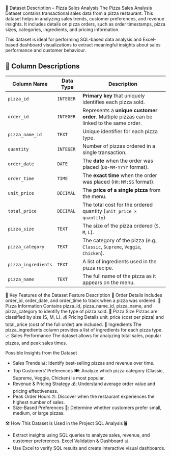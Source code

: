 📌 Dataset Description – Pizza Sales Analysis
The Pizza Sales Analysis Dataset contains transactional sales data from a pizza restaurant. This dataset helps in analyzing sales trends, customer preferences, and revenue insights. It includes details on pizza orders, such as order timestamps, pizza sizes, categories, ingredients, and pricing information.

This dataset is ideal for performing SQL-based data analysis and Excel-based dashboard visualizations to extract meaningful insights about sales performance and customer behaviour.

## **📝 Column Descriptions**

| **Column Name**      | **Data Type** | **Description** |
|----------------------|-------------|----------------|
| `pizza_id`          | `INTEGER`    | **Primary key** that uniquely identifies each pizza sold. |
| `order_id`          | `INTEGER`    | Represents a **unique customer order**. Multiple pizzas can be linked to the same order. |
| `pizza_name_id`     | `TEXT`       | Unique identifier for each pizza type. |
| `quantity`          | `INTEGER`    | Number of pizzas ordered in a single transaction. |
| `order_date`        | `DATE`       | The **date** when the order was placed (`DD-MM-YYYY` format). |
| `order_time`        | `TIME`       | The **exact time** when the order was placed (`HH:MM:SS` format). |
| `unit_price`        | `DECIMAL`    | The **price of a single pizza** from the menu. |
| `total_price`       | `DECIMAL`    | The total cost for the ordered quantity (`unit_price × quantity`). |
| `pizza_size`        | `TEXT`       | The size of the pizza ordered (`S`, `M`, `L`). |
| `pizza_category`    | `TEXT`       | The category of the pizza (e.g., `Classic`, `Supreme`, `Veggie`, `Chicken`). |
| `pizza_ingredients` | `TEXT`       | A list of ingredients used in the pizza recipe. |
| `pizza_name`        | `TEXT`       | The full name of the pizza as it appears on the menu. |

📑 Key Features of the Dataset
Feature	Description
🛒 Order Details	Includes order_id, order_date, and order_time to track when a pizza was ordered.
🍕 Pizza Information	Contains pizza_id, pizza_name_id, pizza_name, and pizza_category to identify the type of pizza sold.
📏 Pizza Size	Pizzas are classified by size (S, M, L).
💰 Pricing Details	unit_price (cost per pizza) and total_price (cost of the full order) are included.
🥗 Ingredients	The pizza_ingredients column provides a list of ingredients for each pizza type.
📈 Sales Performance  The dataset allows for analyzing total sales, popular pizzas, and peak sales times.

 Possible Insights from the Dataset
  - Sales Trends 📊: Identify best-selling pizzas and revenue over time.
  - Top Customers’ Preferences 🍽️: Analyze which pizza category (Classic, Supreme, Veggie, Chicken) is most popular.
  - Revenue & Pricing Strategy 💰: Understand average order value and pricing effectiveness.
  - Peak Order Hours ⏰: Discover when the restaurant experiences the highest number of sales.
  - Size-Based Preferences 🍕: Determine whether customers prefer small, medium, or large pizzas.

🛠️ How This Dataset is Used in the Project
SQL Analysis 🖥️
  - Extract insights using SQL queries to analyze sales, revenue, and customer preferences.
Excel Validation & Dashboard 📊
  - Use Excel to verify SQL results and create interactive visual dashboards.

